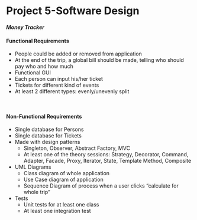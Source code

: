 # Project 5-Software Design
_**Money Tracker**_
<h4> Functional Requirements </h4>
<ul>
  <li>People could be added or removed from application</li>
  <li>At the end of the trip, a global bill should be made, telling who should pay who and how much</li>
  <li>Functional GUI</li>
  <li>Each person can input his/her ticket</li>
  <li>Tickets for different kind of events</li>
  <li>At least 2 different types: evenly/unevenly split</li>
</ul>
<br>
<h4> Non-Functional Requirements </h4>
<ul>
  <li>Single database for Persons</li>
  <li>Single database for Tickets</li>
  <li>Made with design patterns
      <ul>
        <li>Singleton, Observer, Abstract Factory, MVC</li>
        <li>At least one of the theory sessions: Strategy, Decorator, Command, Adapter, Facade, Proxy, Iterator, State, Template Method, Composite</li>
      </ul>
  </li>
  <li>UML Diagrams
        <ul>
          <li>Class diagram of whole application </li>
          <li>Use Case diagram of application</li>
          <li>Sequence Diagram of process when a user clicks “calculate for whole trip”</li>
        </ul>
    </li>
    <li>Tests
            <ul>
              <li>Unit tests for at least one class</li>
              <li>At least one integration test</li>
            </ul>
    </li>
</ul>

